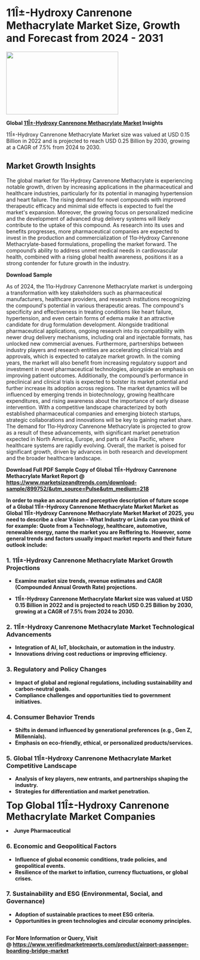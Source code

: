 <H1>11Î±-Hydroxy Canrenone Methacrylate Market Size, Growth and Forecast from 2024 - 2031</H1><img class="aligncenter size-medium wp-image-584254" src="https://thirdeyenews.in/wp-content/uploads/2024/09/Global-Market-Research-300x168.jpeg" alt="" width="300" height="168" /><p><strong>Global&nbsp;<a href="https://www.marketsizeandtrends.com/download-sample/899752/&amp;utm_source=Pulse&amp;utm_medium=218">11Î±-Hydroxy Canrenone Methacrylate Market</a> Insights</strong></p><p>11Î±-Hydroxy Canrenone Methacrylate Market size was valued at USD 0.15 Billion in 2022 and is projected to reach USD 0.25 Billion by 2030, growing at a CAGR of 7.5% from 2024 to 2030.</p><p><h2>Market Growth Insights</h2> <p>The global market for 11α-Hydroxy Canrenone Methacrylate is experiencing notable growth, driven by increasing applications in the pharmaceutical and healthcare industries, particularly for its potential in managing hypertension and heart failure. The rising demand for novel compounds with improved therapeutic efficacy and minimal side effects is expected to fuel the market's expansion. Moreover, the growing focus on personalized medicine and the development of advanced drug delivery systems will likely contribute to the uptake of this compound. As research into its uses and benefits progresses, more pharmaceutical companies are expected to invest in the production and commercialization of 11α-Hydroxy Canrenone Methacrylate-based formulations, propelling the market forward. The compound’s ability to address unmet medical needs in cardiovascular health, combined with a rising global health awareness, positions it as a strong contender for future growth in the industry.</p> <p><strong>Download Sample</strong></p> <p>As of 2024, the 11α-Hydroxy Canrenone Methacrylate market is undergoing a transformation with key stakeholders such as pharmaceutical manufacturers, healthcare providers, and research institutions recognizing the compound's potential in various therapeutic areas. The compound's specificity and effectiveness in treating conditions like heart failure, hypertension, and even certain forms of edema make it an attractive candidate for drug formulation development. Alongside traditional pharmaceutical applications, ongoing research into its compatibility with newer drug delivery mechanisms, including oral and injectable formats, has unlocked new commercial avenues. Furthermore, partnerships between industry players and research entities are accelerating clinical trials and approvals, which is expected to catalyze market growth. In the coming years, the market will also benefit from increasing regulatory support and investment in novel pharmaceutical technologies, alongside an emphasis on improving patient outcomes. Additionally, the compound’s performance in preclinical and clinical trials is expected to bolster its market potential and further increase its adoption across regions. The market dynamics will be influenced by emerging trends in biotechnology, growing healthcare expenditures, and rising awareness about the importance of early disease intervention. With a competitive landscape characterized by both established pharmaceutical companies and emerging biotech startups, strategic collaborations and innovations will be key to gaining market share. The demand for 11α-Hydroxy Canrenone Methacrylate is projected to grow as a result of these advancements, with significant market penetration expected in North America, Europe, and parts of Asia Pacific, where healthcare systems are rapidly evolving. Overall, the market is poised for significant growth, driven by advances in both research and development and the broader healthcare landscape.</p> <p><strong></p><p><span class=""><strong>Download Full PDF Sample Copy of Global 11Î±-Hydroxy Canrenone Methacrylate Market Report</strong> @ <a href="https://www.marketsizeandtrends.com/download-sample/899752/&amp;utm_source=Pulse&amp;utm_medium=218" target="_blank">https://www.marketsizeandtrends.com/download-sample/899752/&amp;utm_source=Pulse&amp;utm_medium=218</a></span></p><p>In order to make an accurate and perceptive description of future scope of a Global&nbsp;11Î±-Hydroxy Canrenone Methacrylate Market Market as Global&nbsp;11Î±-Hydroxy Canrenone Methacrylate Market Market of 2025, you need to describe a clear Vision &ndash; What Industry or Linda can you think of for example: Quote from a Technology, healthcare, automotive, renewable energy, name the market you are Reffering to. However, some general trends and factors usually impact market reports and their future outlook include:</p><h3>1.&nbsp;<strong>11Î±-Hydroxy Canrenone Methacrylate Market Growth Projections</strong></h3><ul><li>Examine market size trends, revenue estimates and CAGR (Compounded Annual Growth Rate) projections.</li><li><p>11Î±-Hydroxy Canrenone Methacrylate Market size was valued at USD 0.15 Billion in 2022 and is projected to reach USD 0.25 Billion by 2030, growing at a CAGR of 7.5% from 2024 to 2030.</p></li></ul><h3>2.&nbsp;<strong>11Î±-Hydroxy Canrenone Methacrylate Market Technological Advancements</strong></h3><ul><li>Integration of AI, IoT, blockchain, or automation in the industry.</li><li>Innovations driving cost reductions or improving efficiency.</li></ul><h3>3.&nbsp;<strong>Regulatory and Policy Changes</strong></h3><ul><li>Impact of global and regional regulations, including sustainability and carbon-neutral goals.</li><li>Compliance challenges and opportunities tied to government initiatives.</li></ul><h3>4.&nbsp;<strong>Consumer Behavior Trends</strong></h3><ul><li>Shifts in demand influenced by generational preferences (e.g., Gen Z, Millennials).</li><li>Emphasis on eco-friendly, ethical, or personalized products/services.</li></ul><h3>5.&nbsp;<strong>Global 11Î±-Hydroxy Canrenone Methacrylate Market Competitive Landscape</strong></h3><ul><li>Analysis of key players, new entrants, and partnerships shaping the industry.</li><li>Strategies for differentiation and market penetration.</li></ul><p data-pm-slice="1 1 []"><span style="color: inherit; font-family: inherit; font-size: 25px;">Top Global 11Î±-Hydroxy Canrenone Methacrylate Market Companies</span></p><div class="" data-test-id=""><p><li>Junye Pharmaceutical</li></p></div><h3>6.&nbsp;<strong>Economic and Geopolitical Factors</strong></h3><ul><li>Influence of global economic conditions, trade policies, and geopolitical events.</li><li>Resilience of the market to inflation, currency fluctuations, or global crises.</li></ul><h3>7.&nbsp;<strong>Sustainability and ESG (Environmental, Social, and Governance)</strong></h3><ul><li>Adoption of sustainable practices to meet ESG criteria.</li><li>Opportunities in green technologies and circular economy principles.</li></ul><h2><strong style="font-size: 14px;">For More Information or Query, Visit @&nbsp;</strong><a style="background-color: #ffffff; font-size: 14px;" href="https://www.marketsizeandtrends.com/report/11Î±-hydroxy-canrenone-methacrylate-market/" target="_blank">https://www.verifiedmarketreports.com/product/airport-passenger-boarding-bridge-market</a></h2>
